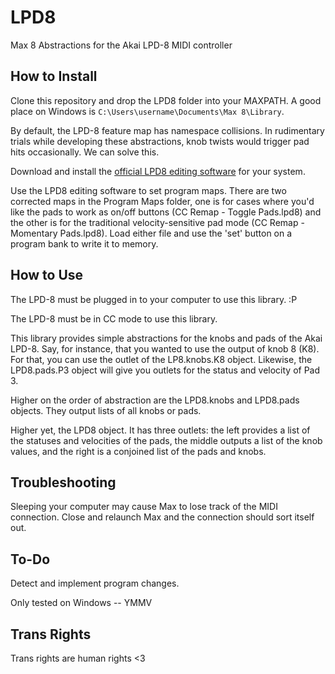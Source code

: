 # LPD8
 Max 8 Abstractions for the Akai LPD-8 MIDI controller


## How to Install
Clone this repository and drop the LPD8 folder into your MAXPATH. A good place on Windows is `C:\Users\username\Documents\Max 8\Library`.

By default, the LPD-8 feature map has namespace collisions. In rudimentary trials while developing these abstractions, knob twists would trigger pad hits occasionally. We can solve this. 

Download and install the [official LPD8 editing software](https://www.akaipro.com/lpd8) for your system. 

Use the LPD8 editing software to set program maps. There are two corrected maps in the Program Maps folder, one is for cases where you'd like the pads to work as on/off buttons (CC Remap - Toggle Pads.lpd8) and the other is for the traditional velocity-sensitive pad mode (CC Remap - Momentary Pads.lpd8). Load either file and use the 'set' button on a program bank to write it to memory. 
  
  
  
## How to Use
The LPD-8 must be plugged in to your computer to use this library. :P

The LPD-8 must be in CC mode to use this library.

This library provides simple abstractions for the knobs and pads of the Akai LPD-8. Say, for instance, that you wanted to use the output of knob 8 (K8). For that, you can use the outlet of the LP8.knobs.K8 object. Likewise, the LPD8.pads.P3 object will give you outlets for the status and velocity of Pad 3.

Higher on the order of abstraction are the LPD8.knobs and LPD8.pads objects. They output lists of all knobs or pads.

Higher yet, the LPD8 object. It has three outlets: the left provides a list of the statuses and velocities of the pads, the middle outputs a list of the knob values, and the right is a conjoined list of the pads and knobs. 
  
  
  
## Troubleshooting
Sleeping your computer may cause Max to lose track of the MIDI connection. Close and relaunch Max and the connection should sort itself out. 
  
  
  
## To-Do
Detect and implement program changes.

Only tested on Windows -- YMMV
  
  
  
## Trans Rights
Trans rights are human rights <3